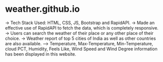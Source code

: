 # weather.github.io
-> Tech Stack Used: HTML, CSS, JS, Bootstrap and RapidAPI.
-> Made an effective use of RapidAPI to fetch the data, which is completely responsive.
-> Users can search the weather of their place or any other place of their choice.
-> Weather report of top 5 cities of India as well as other countries are also available.
--> Temperature, Max-Temperature, Min-Temperature, cloud PCT, Humidity, Feels Like, Wind Speed and Wind Degree information has been displayed in this website.
